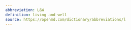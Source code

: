 ```yaml
---
abbreviation: L&W
definition: living and well
source: https://openmd.com/dictionary/abbreviations/l
---
```

